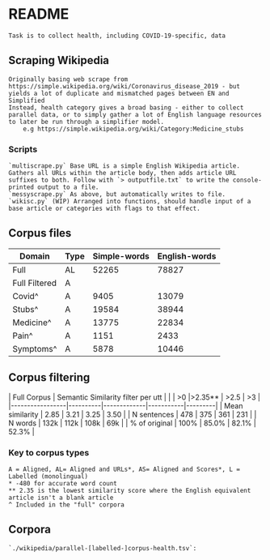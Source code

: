 # README
    Task is to collect health, including COVID-19-specific, data 

## Scraping Wikipedia
    Originally basing web scrape from https://simple.wikipedia.org/wiki/Coronavirus_disease_2019 - but yields a lot of duplicate and mismatched pages between EN and Simplified
    Instead, health category gives a broad basing - either to collect parallel data, or to simply gather a lot of English language resources to later be run through a simplifier model.
        e.g https://simple.wikipedia.org/wiki/Category:Medicine_stubs

### Scripts
    `multiscrape.py` Base URL is a simple English Wikipedia article. Gathers all URLs within the article body, then adds article URL suffixes to both. Follow with `> outputfile.txt` to write the console-printed output to a file.
    `messyscrape.py` As above, but automatically writes to file.
    `wikisc.py` (WIP) Arranged into functions, should handle input of a base article or categories with flags to that effect.

## Corpus files
| Domain        | Type | Simple-words | English-words |
|---------------|------|--------------|---------------|
| Full          | AL   | 52265        | 78827         |
| Full Filtered | A    |              |               |
| Covid^        | A    |  9405        | 13079         |
| Stubs^        | A    | 19584        | 38944         |
| Medicine^     | A    | 13775        | 22834         |
| Pain^         | A    |  1151        |  2433         |
| Symptoms^     | A    |  5878        | 10446         |

## Corpus filtering
| Full Corpus     | Semantic Similarity filter per utt           |
|                 | >0       |>2.35**      | >2.5      | >3      |
|-----------------|----------|-------------|-----------|---------|
| Mean similarity | 2.85     | 3.21        | 3.25      | 3.50    |
| N sentences     | 478      | 375         | 361       | 231     |
| N words         | 132k     | 112k        | 108k      | 69k     |
| % of original   | 100%     | 85.0%       | 82.1%     | 52.3%   |

### Key to corpus types
    A = Aligned, AL= Aligned and URLs*, AS= Aligned and Scores*, L = Labelled (monolingual)
    * -480 for accurate word count
    ** 2.35 is the lowest similarity score where the English equivalent article isn't a blank article
    ^ Included in the "full" corpora

## Corpora
    `./wikipedia/parallel-[labelled-]corpus-health.tsv`: 

